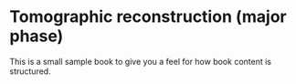 # Tomographic reconstruction (major phase)

This is a small sample book to give you a feel for how book content is
structured.